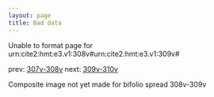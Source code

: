 ```yaml
---
layout: page
title: Bad data
---
```


Unable to format page for urn:cite2:hmt:e3.v1:308v#urn:cite2:hmt:e3.v1:309v#

prev: [307v-308v](../307v-308v/) next: [309v-310v](../309v-310v/)

Composite image not yet made for bifolio spread 308v-309v

